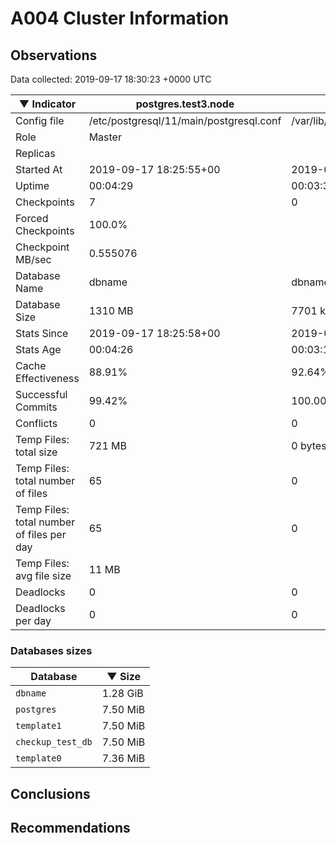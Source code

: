 # A004 Cluster Information #

## Observations ##
Data collected: 2019-09-17 18:30:23 +0000 UTC  

|&#9660;&nbsp;Indicator | postgres.test3.node | postgres.test1.node | postgres.test2.node |
|--------|-------|-------- |-------- |
|Config file |/etc/postgresql/11/main/postgresql.conf|/var/lib/postgresql/11/data1/postgresql.conf|/var/lib/postgresql/11/data2/postgresql.conf|
|Role |Master|<no value>|<no value>|
|Replicas ||<no value>|<no value>|
|Started At |2019-09-17&nbsp;18:25:55+00|2019-09-17 18:26:02+00|2019-09-17 18:26:06+00|
|Uptime |00:04:29|00:03:33|00:03:49|
|Checkpoints |7|0|0|
|Forced Checkpoints |100.0%|<no value>|<no value>|
|Checkpoint MB/sec |0.555076|<no value>|<no value>|
|Database Name |dbname|dbname|dbname|
|Database Size |1310&nbsp;MB|7701 kB|7709 kB|
|Stats Since |2019-09-17&nbsp;18:25:58+00|2019-09-17 18:26:24+00|2019-09-17 18:26:24+00|
|Stats Age |00:04:26|00:03:11|00:03:30|
|Cache Effectiveness |88.91%|92.64%|92.64%|
|Successful Commits |99.42%|100.00%|100.00%|
|Conflicts |0|0|0|
|Temp Files: total size |721&nbsp;MB|0 bytes|0 bytes|
|Temp Files: total number of files |65|0|0|
|Temp Files: total number of files per day |65|0|0|
|Temp Files: avg file size |11&nbsp;MB|<no value>|<no value>|
|Deadlocks |0|0|0|
|Deadlocks per day |0|0|0|


### Databases sizes ###

| Database | &#9660;&nbsp;Size |
|----------|--------|
| `dbname` | 1.28&nbsp;GiB |
| `postgres` | 7.50&nbsp;MiB |
| `template1` | 7.50&nbsp;MiB |
| `checkup_test_db` | 7.50&nbsp;MiB |
| `template0` | 7.36&nbsp;MiB |


## Conclusions ##


## Recommendations ##

